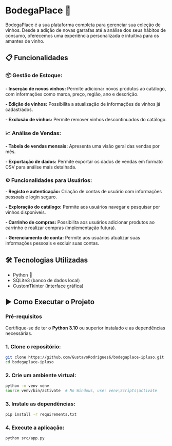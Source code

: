 # BodegaPlace 🍷

BodegaPlace é a sua plataforma completa para gerenciar sua coleção de vinhos. Desde a adição de novas garrafas até a análise dos seus hábitos de consumo, oferecemos uma experiência personalizada e intuitiva para os amantes de vinho.

## 📋 Funcionalidades

### 📦 Gestão de Estoque:
**- Inserção de novos vinhos:** Permite adicionar novos produtos ao catálogo, com informações como marca, preço, região, ano e descrição.

**- Edição de vinhos:** Possibilita a atualização de informações de vinhos já cadastrados.

**- Exclusão de vinhos:** Permite remover vinhos descontinuados do catálogo.
### 📈 Análise de Vendas:
**- Tabela de vendas mensais:** Apresenta uma visão geral das vendas por mês.

**- Exportação de dados:** Permite exportar os dados de vendas em formato CSV para análise mais detalhada.
### ⚙️ Funcionalidades para Usuários:
**- Registo e autenticação:** Criação de contas de usuário com informações pessoais e login seguro.

**- Exploração do catálogo:** Permite aos usuários navegar e pesquisar por vinhos disponíveis.

**- Carrinho de compras:** Possibilita aos usuários adicionar produtos ao carrinho e realizar compras (implementação futura).

**- Gerenciamento de conta:** Permite aos usuários atualizar suas informações pessoais e excluir suas contas.

## 🛠️ Tecnologias Utilizadas

- Python 🐍
- SQLite3 (banco de dados local)
- CustomTkinter (interface gráfica)

## ▶️ Como Executar o Projeto

### Pré-requisitos

Certifique-se de ter o **Python 3.10** ou superior instalado e as dependências necessárias.

### 1. Clone o repositório:

```bash
git clone https://github.com/GustavoRodrigues6/bodegaplace-ipluso.git
cd bodegaplace-ipluso
```

### 2. Crie um ambiente virtual:

```bash
python -m venv venv
source venv/bin/activate  # No Windows, use: venv\Scripts\activate
```

### 3. Instale as dependências:

```bash
pip install -r requirements.txt
```

### 4. Execute a aplicação:

```bash
python src/app.py
```
